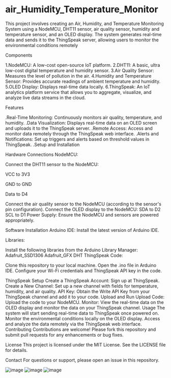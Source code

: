 # air_Humidity_Temperature_Monitor
This project involves creating an Air, Humidity, and Temperature Monitoring System using a NodeMCU, DHT11 sensor, air quality sensor, humidity and temperature sensor, and an OLED display. The system generates real-time data and sends it to the ThingSpeak server, allowing users to monitor the environmental conditions remotely



Components

1.NodeMCU: A low-cost open-source IoT platform.
2.DHT11: A basic, ultra low-cost digital temperature and humidity sensor.
3.Air Quality Sensor: Measures the level of pollution in the air.
4.Humidity and Temperature Sensor: Provides accurate readings of ambient temperature and humidity.
5.OLED Display: Displays real-time data locally.
6.ThingSpeak: An IoT analytics platform service that allows you to aggregate, visualize, and analyze live data streams in the cloud.

Features

.Real-Time Monitoring: Continuously monitors air quality, temperature, and humidity.
.Data Visualization: Displays real-time data on an OLED screen and uploads it to the ThingSpeak server.
.Remote Access: Access and monitor data remotely through the ThingSpeak web interface.
.Alerts and Notifications: Set up triggers and alerts based on threshold values in ThingSpeak.
.Setup and Installation

Hardware Connections
NodeMCU:

Connect the DHT11 sensor to the NodeMCU:

VCC to 3V3

GND to GND

Data to D4

Connect the air quality sensor to the NodeMCU (according to the sensor's pin configuration).
Connect the OLED display to the NodeMCU:
SDA to D2
SCL to D1
Power Supply: Ensure the NodeMCU and sensors are powered appropriately.

Software Installation
Arduino IDE: Install the latest version of Arduino IDE.

Libraries:

Install the following libraries from the Arduino Library Manager:
Adafruit_SSD1306
Adafruit_GFX
DHT
ThingSpeak
Code:

Clone this repository to your local machine.
Open the .ino file in Arduino IDE.
Configure your Wi-Fi credentials and ThingSpeak API key in the code.

ThingSpeak Setup
Create a ThingSpeak Account: Sign up at ThingSpeak.
Create a New Channel: Set up a new channel with fields for temperature, humidity, and air quality.
API Key: Obtain the Write API Key from your ThingSpeak channel and add it to your code.
Upload and Run
Upload Code: Upload the code to your NodeMCU.
Monitor: View the real-time data on the OLED display and monitor the data on your ThingSpeak channel.
Usage
The system will start sending real-time data to ThingSpeak once powered on.
Monitor the environmental conditions locally on the OLED display.
Access and analyze the data remotely via the ThingSpeak web interface.
Contributing
Contributions are welcome! Please fork this repository and submit pull requests for any enhancements or bug fixes.

License
This project is licensed under the MIT License. See the LICENSE file for details.

Contact
For questions or support, please open an issue in this repository.

![image](https://github.com/vaibhav-raj-sing/air_Humidity_Temperature_Monitor/assets/114972308/1719b49b-500f-439e-bd8b-81323c1c1478)
![image](https://github.com/vaibhav-raj-sing/air_Humidity_Temperature_Monitor/assets/114972308/b13a7387-eefb-4905-910f-b1bed59fae6c)
![image](https://github.com/vaibhav-raj-sing/air_Humidity_Temperature_Monitor/assets/114972308/3cff4705-76b8-459f-ba8f-42b757ac90eb)


